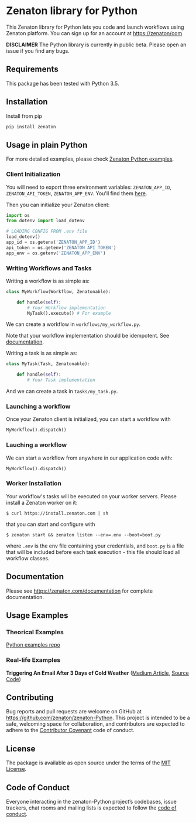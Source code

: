 # Zenaton library for Python

This Zenaton library for Python lets you code and launch workflows using Zenaton platform. You can sign up for an account at [https://zenaton/com](http://zenaton.com)

**DISCLAIMER** The Python library is currently in public beta. Please open an
issue if you find any bugs.

## Requirements

This package has been tested with Python 3.5.

## Installation

Install from pip

```Python
pip install zenaton
```

## Usage in plain Python

For more detailed examples, please check [Zenaton Python examples](https://github.com/zenaton/examples-Python).

### Client Initialization

You will need to export three environment variables: `ZENATON_APP_ID`, `ZENATON_API_TOKEN`, `ZENATON_APP_ENV`. You'll find them [here](https://zenaton/app/api).

Then you can initialize your Zenaton client:
```Python
import os
from dotenv import load_dotenv

# LOADING CONFIG FROM .env file
load_dotenv()
app_id = os.getenv('ZENATON_APP_ID')
api_token = os.getenv('ZENATON_API_TOKEN')
app_env = os.getenv('ZENATON_APP_ENV')
```

### Writing Workflows and Tasks

Writing a workflow is as simple as:

```Python
class MyWorkflow(Workflow, Zenatonable):

    def handle(self):
        # Your Workflow implementation
        MyTask().execute() # For example
```

We can create a workflow in `workflows/my_workflow.py`.

Note that your workflow implementation should be idempotent. See [documentation](https://zenaton.com/app/documentation#workflow-basics-implementation).

Writing a task is as simple as:
```Python
class MyTask(Task, Zenatonable):

    def handle(self):
        # Your Task implementation

```

And we can create a task in `tasks/my_task.py`.

### Launching a workflow

Once your Zenaton client is initialized, you can start a workflow with

```Python
MyWorkflow().dispatch()
```

### Lauching a workflow

We can start a workflow from anywhere in our application code with:
```Python
MyWorkflow().dispatch()
```

### Worker Installation

Your workflow's tasks will be executed on your worker servers. Please install a Zenaton worker on it:

    $ curl https://install.zenaton.com | sh

that you can start and configure with

    $ zenaton start && zenaton listen --env=.env --boot=boot.py

where `.env` is the env file containing your credentials, and `boot.py` is a file that will be included before each task execution - this file should load all workflow classes.


## Documentation

Please see https://zenaton.com/documentation for complete documentation.

## Usage Examples

### Theorical Examples
[Python examples repo](https://github.com/zenaton/examples-python)

### Real-life Examples
__Triggering An Email After 3 Days of Cold Weather__ ([Medium Article](https://medium.com/zenaton/triggering-an-email-after-3-days-of-cold-weather-f7bed6f2df16), [Source Code](https://github.com/zenaton/articles-python/tree/master/triggering-an-email-after-3-days-of-cold-weather))



## Contributing

Bug reports and pull requests are welcome on GitHub at https://github.com/zenaton/zenaton-Python. This project is intended to be a safe, welcoming space for collaboration, and contributors are expected to adhere to the [Contributor Covenant](http://contributor-covenant.org) code of conduct.

## License

The package is available as open source under the terms of the [MIT License](https://opensource.org/licenses/MIT).

## Code of Conduct

Everyone interacting in the zenaton-Python project’s codebases, issue trackers, chat rooms and mailing lists is expected to follow the [code of conduct](https://github.com/zenaton/zenaton-Python/blob/master/CODE_OF_CONDUCT.md).
